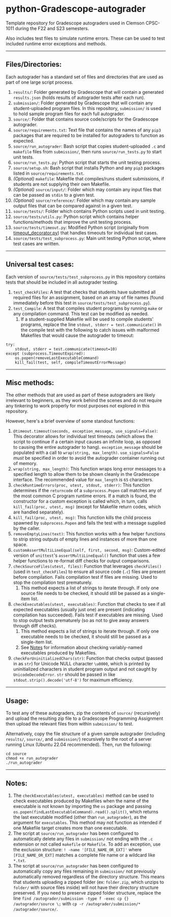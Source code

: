 
# python-Gradescope-autograder
Template repository for Gradescope autograders used in Clemson CPSC-1011 during the F22 and S23 semesters.

Also includes test files to simulate runtime errors. These can be used to test included runtime error exceptions and methods.

----

## Files/Directories:
Each autograder has a standard set of files and directories that are used as part of one large script process.

1. `results/`: Folder generated by Gradescope that will contain a generated `results.json` (holds results of autograder tests after each run).
2. `submission/`: Folder generated by Gradescope that will contain any student-uploaded program files. In this repository, `submission/` is used to hold sample program files for each full autograder.
3. `source/`: Folder that contains source code/scripts for the Gradescope autograder.
4. `source/requirements.txt`: Text file that contains the names of any `pip3` packages that are required to be installed for autograders to function as expected.
5. `source/run_autograder`: Bash script that copies student-uploaded `.c` and `makefile` files from `submission/`, then runs `source/run_tests.py` to start unit tests.
6. `source/run_tests.py`: Python script that starts the unit testing process.
7. `source/setup.sh`: Bash script that installs Python and any `pip3` packages listed in `source/requirements.txt`.
8. *(Optional)* `makefile`: Makefile that compiles/runs student submissions, if students are not supplying their own Makefile.
9. *(Optional)* `source/input/`: Folder which may contain any input files that can be passed as `stdin` to a given test.
10. *(Optional)* `source/reference/`: Folder which may contain any sample output files that can be compared against in a given test.
11. `source/tests/`: Folder which contains Python scripts used in unit testing.
12. `source/tests/utils.py`: Python script which contains helper functions/methods that improve the unit testing process.
13. `source/tests/timeout.py`: Modified Python script (originally from [timeout_decorator.py](https://github.com/pnpnpn/timeout-decorator/blob/master/timeout_decorator/timeout_decorator.py)) that handles timeouts for individual test cases.
14. `source/tests/test_subprocess.py`: Main unit testing Python script, where test cases are written.

----

## Universal test cases:

Each version of `source/tests/test_subprocess.py` in this repository contains tests that should be included in all autograder testing.

1. `test_checkFiles`: A test that checks that students have submitted all required files for an assignment, based on an array of file names (found immediately before this test in `source/tests/test_subprocess.py`).
2. `test_Compile`: A test that compiles student programs by running `make` or any compilation command. This test can be modified as needed.
	1. If a student-supplied Makefile will be used to compile students' programs, replace the line `stdout, stderr = test.communicate()` in the compile test with the following to catch issues with malformed Makefiles that would cause the autograder to timeout:

```
try:
    stdout, stderr = test.communicate(timeout=10)
except (subprocess.TimeoutExpired):
    os.popen(removeLastExecutableCommand)
    kill_fail(test, self, compileTimeoutErrorMessage)
```

----

## Misc methods:
The other methods that are used as part of these autograders are likely irrelevant to beginners, as they work behind the scenes and do not require any tinkering to work properly for most purposes not explored in this repository.

However, here's a brief overview of some standout functions:

1. `@timeout.timeout(seconds, exception_message, use_signals=False)`: This decorator allows for individual test timeouts (which allows the script to continue if a certain input causes an infinite loop, as opposed to causing the entire autograder to hang). `exception_message` should be populated with a call to `wrap(string, max_length)`. `use_signals=False` *must* be specified in order to avoid the autograder container running out of memory.
2. `wrap(string, max_length)`: This function wraps long error messages to a specified length to allow them to be shown cleanly in the Gradescope interface. The recommended value for `max_length` is `65` characters.
3. `checkRuntimeErrors(proc, utest, stdout, stderr)`: This function determines if the `returncode` of a `subprocess.Popen` call matches any of the most common C program runtime errors. If a match is found, the constructor for a custom exception is called which, in turn, calls `kill_fail(proc, utest, msg)` (except for Makefile return codes, which are handled separately).
4. `kill_fail(proc, utest, msg)`: This function kills the child process spawned by `subprocess.Popen` and fails the test with a message supplied by the caller.
5. `removeEmptyLines(text)`: This function works with a few helper functions to strip string outputs of empty lines and instances of more than one space.
6. `customAssertMultiLineEqual(self, first, second, msg)`: Custom-edited version of `unittest`'s `assertMultiLineEqual()` function that uses a few helper functions to re-format diff checks for output comparisons.
7. `checkSourceFiles(utest, files)`: Function that leverages `checkFiles()` (used in `test_checkFiles`) to ensure all source code (`.c`) files are present before compilation. Fails compilation test if files are missing. Used to stop the compilation test prematurely.
    1. This method expects a list of strings to iterate through. If only one source file needs to be checked, it should still be passed as a single-item list.
9. `checkExecutables(utest, executables)`: Function that checks to see if all expected executables (usually just one) are present (indicating compilation has succeeded). Fails test if executables are missing. Used to stop output tests prematurely (so as not to give away answers through diff checks).
    1. This method expects a list of strings to iterate through. If only one executable needs to be checked, it should still be passed as a single-item list.
    2. See [Notes](https://github.com/sulliops/python-Gradescope-autograder#notes) for information about checking variably-named executables produced by Makefiles.
10. `checkForUninitializedChars(str)`: Function that checks output (passed in as `str`) for Unicode NULL character `\u0000`, which is printed by uninitialized characters in student program output and not caught by `UnicodeDecodeError`. `str` should be passed in like `stdout.strip().decode('utf-8')` for maximum efficiency.

----

## Usage:
To test any of these autograders, zip the contents of `source/` (recursively) and upload the resulting zip file to a Gradescope Programming Assignment then upload the relevant files from within `submission/` to test.

Alternatively, copy the file structure of a given sample autograder (including `results/`, `source/`, and `submission/`) recursively to the root of a server running Linux (Ubuntu 22.04 recommended). Then, run the following:

```
cd source
chmod +x run_autograder
./run_autograder
```

----

## Notes:
1. The `checkExecutables(utest, executables)` method can be used to check executables produced by Makefiles when the name of the executable is not known by importing the `os` package and passing `os.popen(findLastExecutableCommand).read().split()`, which returns the last executable modified (other than `run_autograder`), as the argument for `executables`. This method may not function as intended if one Makefile target creates more than one executable.
2. The script at `source/run_autograder` has been configured to automatically delete any files in `submission/` not ending with the `.c` extension or not called `makefile` or `Makefile`. To add an exception, use the exclusion structure: `! -name '[FILE_NAME_OR_EXT]'` where `[FILE_NAME_OR_EXT]` matches a complete file name or a wildcard like `*.txt`.
3. The script at `source/run_autograder` has been configured to automatically copy any files remaining in `submission/` not previously automatically removed regardless of the directory structure. This means that students uploading a zipped folder (ex: `folder.zip`, which unzips to `folder/` with source files inside) will not have their directory structure preserved. If you need to preserve zipped folder structure, replace the line `find /autograder/submission -type f -exec cp {} /autograder/source \;` with `cp -r /autograder/submission/* /autograder/source/`.
